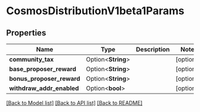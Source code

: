 # CosmosDistributionV1beta1Params

## Properties

Name | Type | Description | Notes
------------ | ------------- | ------------- | -------------
**community_tax** | Option<**String**> |  | [optional]
**base_proposer_reward** | Option<**String**> |  | [optional]
**bonus_proposer_reward** | Option<**String**> |  | [optional]
**withdraw_addr_enabled** | Option<**bool**> |  | [optional]

[[Back to Model list]](../README.md#documentation-for-models) [[Back to API list]](../README.md#documentation-for-api-endpoints) [[Back to README]](../README.md)


